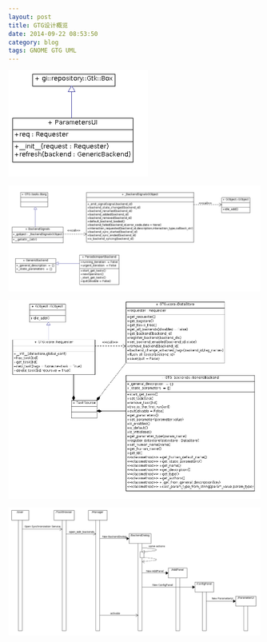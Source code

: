 ```yaml
---
layout: post
title: GTG设计概览
date: 2014-09-22 08:53:50
category: blog
tags: GNOME GTG UML
---
```



![Backends Dialog](/images/blog/gtg-backends-dialog-class-diagram.png)

[![Backends](/images/blog/gtg-backends-class-diagram.png)](/images/blog/gtg-backends-class-diagram.png)

[![GTG.core](/images/blog/gtg-core-class-diagram.png)](/images/blog/gtg-core-class-diagram.png)

[![GTG.core](/images/blog/gtg-open-synchronization-service-seq-diagram.png)](/images/blog/gtg-open-synchronization-service-seq-diagram.png)
